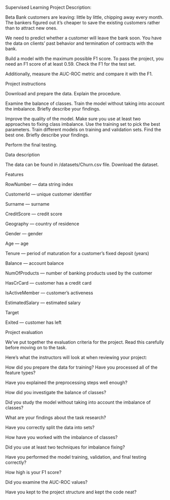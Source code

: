 Supervised Learning Project Description:  

Beta Bank customers are leaving: little by little, chipping away every month. The bankers figured out it’s cheaper to save the existing customers rather than to attract new ones. 

We need to predict whether a customer will leave the bank soon. You have the data on clients’ past behavior and termination of contracts with the bank. 

Build a model with the maximum possible F1 score. To pass the project, you need an F1 score of at least 0.59. Check the F1 for the test set. 

Additionally, measure the AUC-ROC metric and compare it with the F1. 

Project instructions 

Download and prepare the data. Explain the procedure. 

Examine the balance of classes. Train the model without taking into account the imbalance. Briefly describe your findings. 

Improve the quality of the model. Make sure you use at least two approaches to fixing class imbalance. Use the training set to pick the best parameters. Train different models on training and validation sets. Find the best one. Briefly describe your findings. 

Perform the final testing. 

Data description 

The data can be found in /datasets/Churn.csv file. Download the dataset. 

Features 

RowNumber — data string index 

CustomerId — unique customer identifier 

Surname — surname 

CreditScore — credit score 

Geography — country of residence 

Gender — gender 

Age — age 

Tenure — period of maturation for a customer’s fixed deposit (years) 

Balance — account balance 

NumOfProducts — number of banking products used by the customer 

HasCrCard — customer has a credit card 

IsActiveMember — customer’s activeness 

EstimatedSalary — estimated salary 

Target 

Exited — сustomer has left 

Project evaluation 

We’ve put together the evaluation criteria for the project. Read this carefully before moving on to the task. 

Here’s what the instructors will look at when reviewing your project: 

How did you prepare the data for training? Have you processed all of the feature types? 

Have you explained the preprocessing steps well enough? 

How did you investigate the balance of classes? 

Did you study the model without taking into account the imbalance of classes? 

What are your findings about the task research? 

Have you correctly split the data into sets? 

How have you worked with the imbalance of classes? 

Did you use at least two techniques for imbalance fixing? 

Have you performed the model training, validation, and final testing correctly? 

How high is your F1 score? 

Did you examine the AUC-ROC values? 

Have you kept to the project structure and kept the code neat? 
